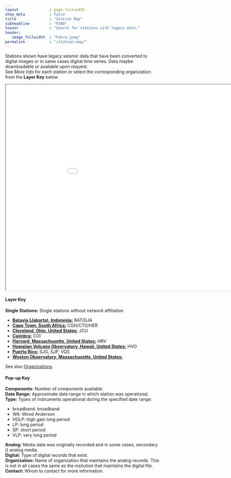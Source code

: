 ```yaml
---
layout              : page-fullwidth
show_meta           : false
title               : "Station Map"
subheadline         : "FIND"
teaser              : "Search for stations with legacy data."
header:
   image_fullwidth  : "Fabra.jpeg"
permalink           : "/station-map/"
---
```


Stations shown have legacy seismic data that have been converted to digital images or in same cases digital time series. Data maybe downloadable or available upon request.  
See *More Info* for each station or select the corresponding organization from the **Layer Key** below.

<iframe src="../pages/maps/station_map.html" width="1000px" height="666px"></iframe>

#### Layer Key
<!---
* Canberra, Australia: CAN
--->
**Single Stations:** Single stations without network affiliation
* [**Batavia (Jakarta), Indonesia:**](../stations/batavia) BAT/DJA
* [**Cape Town, South Africa:**](../stations/capetown) CGH/CTO/HER
* [**Cleveland, Ohio, United States:**](../stations/ohio) JCU
* [**Coimbra:**](../stations/coimbra) COI
* [**Harvard, Massachusetts, United States:**](../stations/harvard) HRV
* [**Hawaiian Volcano Observatory, Hawaii, United States:**](../stations/hawaii) HVO
* [**Puerto Rico:**](../stations/puerto_rico) SJG, SJP, VQS
* [**Weston Observatory, Massachusetts, United States:**](../stations/weston)  

See also [Organizations](../organizations).

#### Pop-up Key

**Components**: Number of components available.
<br>
**Date Range:** Approximate date range in which station was operational.
<br>
**Type:** Types of instruments operational during the specified date range:
  * broadband: broadband
  * WA: Wood Anderson
  * HGLP: high gain long period
  * LP: long period
  * SP: short period
  * VLP: very long period

**Analog:**  Media data was originally recorded and in some cases, secondary () analog media.
<br>
**Digital:** Type of digital records that exist.
<br>
**Organization:** Name of organization that maintains the analog records. This is not in all cases the same as the insitution that maintains the digital file.
<br>
**Contact:** Whom to contact for more information.
